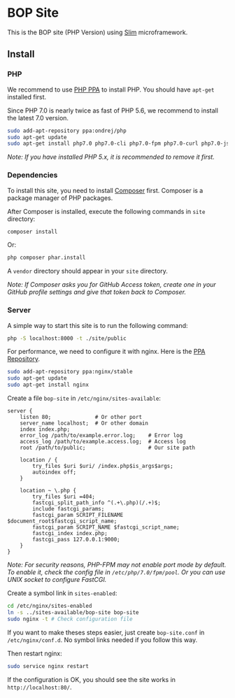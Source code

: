 # BOP Site

This is the BOP site (PHP Version) using [Slim](http://www.slimframework.com/) microframework.

## Install

### PHP

We recommend to use [PHP PPA](https://launchpad.net/~ondrej/+archive/ubuntu/php) to install PHP. You should have `apt-get` installed first.

Since PHP 7.0 is nearly twice as fast of PHP 5.6, we recommend to install the latest 7.0 version.

```bash
sudo add-apt-repository ppa:ondrej/php
sudo apt-get update
sudo apt-get install php7.0 php7.0-cli php7.0-fpm php7.0-curl php7.0-json php7.0-mysql
```

*Note: If you have installed PHP 5.x, it is recommended to remove it first.*

### Dependencies

To install this site, you need to install [Composer](http://www.phpcomposer.com/) first. Composer is a package manager of PHP packages.

After Composer is installed, execute the following commands in `site` directory:

```bash
composer install
```

Or:

```bash
php composer phar.install
```

A `vendor` directory should appear in your `site` directory.

*Note: If Composer asks you for GitHub Access token, create one in your GitHub profile settings and give that token back to Composer.*

### Server

A simple way to start this site is to run the following command:

```bash
php -S localhost:8000 -t ./site/public
```

For performance, we need to configure it with nginx. Here is the [PPA Repository](https://launchpad.net/~nginx/+archive/ubuntu/stable).

```bash
sudo add-apt-repository ppa:nginx/stable
sudo apt-get update
sudo apt-get install nginx
```

Create a file `bop-site` in `/etc/nginx/sites-available`:

```
server {
    listen 80;              # Or other port
    server_name localhost;  # Or other domain
    index index.php;
    error_log /path/to/example.error.log;    # Error log
    access_log /path/to/example.access.log;  # Access log
    root /path/to/public;                    # Our site path

    location / {
        try_files $uri $uri/ /index.php$is_args$args;
        autoindex off;
    }

    location ~ \.php {
        try_files $uri =404;
        fastcgi_split_path_info ^(.+\.php)(/.+)$;
        include fastcgi_params;
        fastcgi_param SCRIPT_FILENAME $document_root$fastcgi_script_name;
        fastcgi_param SCRIPT_NAME $fastcgi_script_name;
        fastcgi_index index.php;
        fastcgi_pass 127.0.0.1:9000;
    }
}
```

*Note: For security reasons, PHP-FPM may not enable port mode by default. To enable it, check the config file in `/etc/php/7.0/fpm/pool`. Or you can use UNIX socket to configure FastCGI.*

Create a symbol link in `sites-enabled`:

```bash
cd /etc/nginx/sites-enabled
ln -s ../sites-available/bop-site bop-site
sudo nginx -t # Check configuration file
```

If you want to make theses steps easier, just create `bop-site.conf` in `/etc/nginx/conf.d`. No symbol links needed if you follow this way.

Then restart nginx:
```bash
sudo service nginx restart
```

If the configuration is OK, you should see the site works in `http://localhost:80/`.
